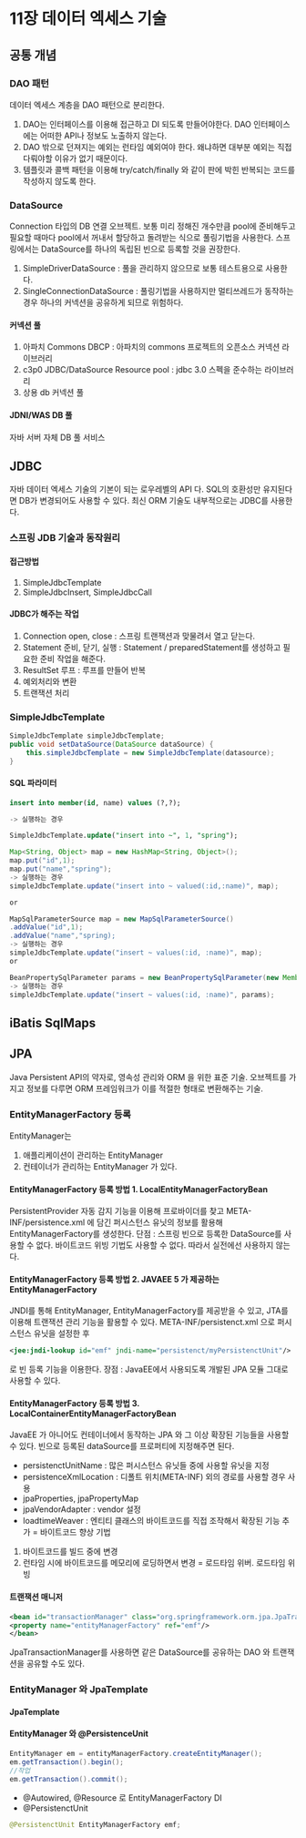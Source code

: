 # 11장 데이터 엑세스 기술 
## 공통 개념 
### DAO 패턴 
데이터 엑세스 계층을 DAO 패턴으로 분리한다. 
1. DAO는 인터페이스를 이용해 접근하고 DI 되도록 만들어야한다. DAO 인터페이스에는 어떠한 API나 정보도 노출하지 않는다. 
2. DAO 밖으로 던져지는 예외는 런타임 예외여야 한다. 왜냐하면 대부분 예외는 직접 다뤄야할 이유가 없기 때문이다.
3. 템플릿과 콜백 패턴을 이용해 try/catch/finally 와 같이 판에 박힌 반복되는 코드를 작성하지 않도록 한다.

### DataSource 
Connection 타입의 DB 연결 오브젝트. 보통 미리 정해진 개수만큼 pool에 준비해두고 필요할 때마다 pool에서 꺼내서 할당하고 돌려받는 식으로 풀링기법을 사용한다. 스프링에서는 DataSource를 하나의 독립된 빈으로 등록할 것을 권장한다.
1. SimpleDriverDataSource : 풀을 관리하지 않으므로 보통 테스트용으로 사용한다.
2. SingleConnectionDataSource : 풀링기법을 사용하지만 멀티쓰레드가 동작하는 경우 하나의 커넥션을 공유하게 되므로 위험하다.

#### 커넥션 풀 
1. 아파치 Commons DBCP : 아파치의 commons 프로젝트의 오픈소스 커넥션 라이브러리 
2. c3p0 JDBC/DataSource Resource pool : jdbc 3.0 스펙을 준수하는 라이브러리 
3. 상용 db 커넥션 풀 

#### JDNI/WAS DB 풀 
자바 서버 자체 DB 풀 서비스 

## JDBC
자바 데이터 엑세스 기술의 기본이 되는 로우레벨의 API 다. SQL의 호환성만 유지된다면 DB가 변경되어도 사용할 수 있다. 최신 ORM 기술도 내부적으로는 JDBC를 사용한다. 
### 스프링 JDB 기술과 동작원리 
#### 접근방법 
1. SimpleJdbcTemplate
2. SimpleJdbcInsert, SimpleJdbcCall 

#### JDBC가 해주는 작업 
1. Connection open, close : 스프링 트랜잭션과 맞물려서 열고 닫는다.
2. Statement 준비, 닫기, 실행 : Statement / preparedStatement를 생성하고 필요한 준비 작업을 해준다.
3. ResultSet 루프 : 루프를 만들어 반복
4. 예외처리와 변환 
5. 트랜잭션 처리 

### SimpleJdbcTemplate
```java
SimpleJdbcTemplate simpleJdbcTemplate;
public void setDataSource(DataSource dataSource) {
	this.simpleJdbcTemplate = new SimpleJdbcTemplate(datasource);
}
```

#### SQL 파라미터 
```sql
insert into member(id, name) values (?,?);

-> 실행하는 경우 

SimpleJdbcTemplate.update("insert into ~", 1, "spring");
```

```java
Map<String, Object> map = new HashMap<String, Object>();
map.put("id",1);
map.put("name","spring");
-> 실행하는 경우 
simpleJdbcTemplate.update("insert into ~ valued(:id,:name)", map);

or

MapSqlParameterSource map = new MapSqlParameterSource()
.addValue("id",1);
.addValue("name","spring);
-> 실행하는 경우 
simpleJdbcTemplate.update("insert ~ values(:id, :name)", map);
or

BeanPropertySqlParameter params = new BeanPropertySqlParameter(new Member(1,"spring));
-> 실행하는 경우 
simpleJdbcTemplate.update("insert ~ values(:id, :name)", params);
```

## iBatis SqlMaps

## JPA
Java Persistent API의 약자로, 영속성 관리와 ORM 을 위한 표준 기술. 오브젝트를 가지고 정보를 다루면 ORM 프레임워크가 이를 적절한 형태로 변환해주는 기술. 

### EntityManagerFactory 등록 
EntityManager는 
1. 애플리케이션이 관리하는 EntityManager
2. 컨테이너가 관리하는 EntityManager
가 있다.

#### EntityManagerFactory 등록 방법 1. LocalEntityManagerFactoryBean
PersistentProvider 자동 감지 기능을 이용해 프로바이더를 찾고 META-INF/persistence.xml 에 담긴 퍼시스턴스 유닛의 정보를 활용해 EntityManagerFactory를 생성한다. 
단점 : 스프링 빈으로 등록한 DataSource를 사용할 수 없다. 바이트코드 위빙 기법도 사용할 수 없다.
따라서 실전에선 사용하지 않는다.
#### EntityManagerFactory 등록 방법 2. JAVAEE 5 가 제공하는 EntityManagerFactory 
JNDI를 통해 EntityManager, EntityManagerFactory를 제공받을 수 있고, JTA를 이용해 트랜잭션 관리 기능을 활용할 수 있다. META-INF/persistenct.xml 으로 퍼시스턴스 유닛을 설정한 후 
```xml
<jee:jndi-lookup id="emf" jndi-name="persistenct/myPersistenctUnit"/>
```
로 빈 등록 기능을 이용한다.
장점 : JavaEE에서 사용되도록 개발된 JPA 모듈 그대로 사용할 수 있다.
#### EntityManagerFactory 등록 방법 3. LocalContainerEntityManagerFactoryBean 
JavaEE 가 아니어도 컨테이너에서 동작하는 JPA 와 그 이상 확장된 기능들을 사용할 수 있다.
빈으로 등록된 dataSource를 프로퍼티에 지정해주면 된다. 
* persistenctUnitName : 많은 퍼시스턴스 유닛들 중에 사용할 유닛을 지정 
* persistenceXmlLocation : 디폴트 위치(META-INF) 외의 경로를 사용할 경우 사용 
* jpaProperties, jpaPropertyMap
* jpaVendorAdapter : vendor 설정 
* loadtimeWeaver : 엔티티 클래스의 바이트코드를 직접 조작해서 확장된 기능 추가 = 바이트코드 향상 기법 
1. 바이트코드를 빌드 중에 변경 
2. 런타임 시에 바이트코드를 메모리에 로딩하면서 변경  = 로드타임 위버. 로드타임 위빙
#### 트랜잭션 매니저 
```xml
<bean id="transactionManager" class="org.springframework.orm.jpa.JpaTransactionManager">
<property name="entityManagerFactory" ref="emf"/>
</bean>
```
JpaTransactionManager를 사용하면 같은 DataSource를 공유하는 DAO 와 트랜잭션을 공유할 수도 있다.

### EntityManager 와 JpaTemplate
#### JpaTemplate
#### EntityManager 와 @PersistenceUnit
```java
EntityManager em = entityManagerFactory.createEntityManager();
em.getTransaction().begin();
//작업 
em.getTransaction().commit();
```
* @Autowired, @Resource 로 EntityManagerFactory DI
* @PersistenctUnit
```java
@PersistenctUnit EntityManagerFactory emf;
```
